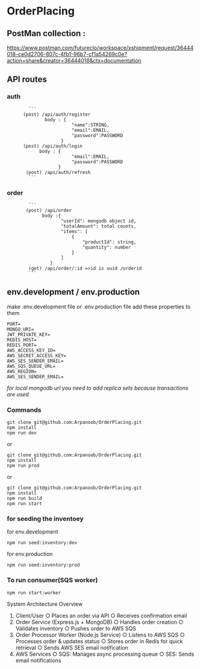 # OrderPlacing

## PostMan collection :

https://www.postman.com/futureclo/workspace/xshipment/request/36444018-ce0d2706-807c-4fb1-96b7-cf1a54269c0e?action=share&creator=36444018&ctx=documentation

## API routes

### auth

            ```
          (post) /api/auth/register
                  body : {
                            "name":STRING,
                            "email":EMAIL,
                            "password":PASSWORD
                        }
          (post) /api/auth/login
                body : {
                            "email":EMAIL,
                            "password":PASSWORD
                       }
           (post) /api/auth/refresh
            ```

### order

            ```
           (post) /api/order
                 body :{
                        "userId": mongodb object id,
                        "totalAmount": total counts,
                        "items": [
                            {
                                "productId": string,
                                "quantity": number
                            }
                        ]
                    }
            (get) /api/order/:id =>id is uuid /orderid
            ```
## env.development / env.production
 make .env.development file
 or .env.production file 
 add these properties to them

```
PORT=
MONGO_URI=
JWT_PRIVATE_KEY=
REDIS_HOST=
REDIS_PORT=
AWS_ACCESS_KEY_ID=
AWS_SECRET_ACCESS_KEY=
AWS_SES_SENDER_EMAIL=
AWS_SQS_QUEUE_URL=
AWS_REGION=
AWS_SES_SENDER_EMAIL=
```

*for local mongodb url you need to add replica sets because transactions are used*

### Commands
```
git clone git@github.com:Arpanoob/OrderPlacing.git
npm install
npm run dev
```
or
```
git clone git@github.com:Arpanoob/OrderPlacing.git
npm install
npm run prod
```
or
```
git clone git@github.com:Arpanoob/OrderPlacing.git
npm install
npm run build
npm run start
```
### for seeding the inventoey
for env.development
```
npm run seed:inventory:dev
```
for env.production
```
npm run seed:inventory:prod
```

### To run consumer(SQS worker)

```
npm run start:worker
```
 System Architecture Overview
1. Client/User
○ Places an order via API
○ Receives confirmation email
2. Order Service (Express.js + MongoDB)
○ Handles order creation
○ Validates inventory
○ Pushes order to AWS SQS
3. Order Processor Worker (Node.js Service)
○ Listens to AWS SQS
○ Processes order & updates status
○ Stores order in Redis for quick retrieval
○ Sends AWS SES email notification
4. AWS Services
○ SQS: Manages async processing queue
○ SES: Sends email notifications